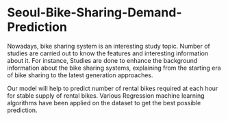 # Seoul-Bike-Sharing-Demand-Prediction

Nowadays, bike sharing system is an interesting study topic. Number of studies are carried out to know the features and interesting information about it. For instance, Studies are done to enhance the background information about the bike sharing systems, explaining from the starting era of bike sharing to the latest generation approaches.

Our model will help to predict number of rental bikes required at each hour for stable supply of rental bikes. Various Regression machine learning algorithms have been applied on the dataset to get the best possible prediction.
